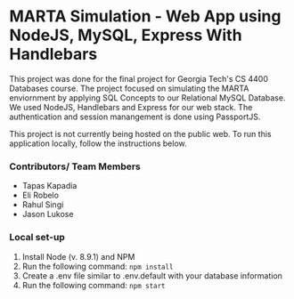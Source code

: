 # MARTA Simulation - Web App using NodeJS, MySQL, Express With Handlebars
 
 This project was done for the final project for Georgia Tech's CS 4400 Databases course. The project focused on simulating the MARTA enviornment by applying SQL Concepts to our Relational MySQL Database. We used NodeJS, Handlebars and Express for our web stack. The authentication and session manangement is done using PassportJS.
 
This project is not currently being hosted on the public web. To run this application locally, follow the instructions below.

### Contributors/ Team Members
* Tapas Kapadia
* Eli Robelo
* Rahul Singi
* Jason Lukose




### Local set-up
1. Install Node (v. 8.9.1) and NPM
2. Run the following command: ``` npm install ```
3. Create a .env file similar to .env.default with your database information
4. Run the following command: ``` npm start ```
